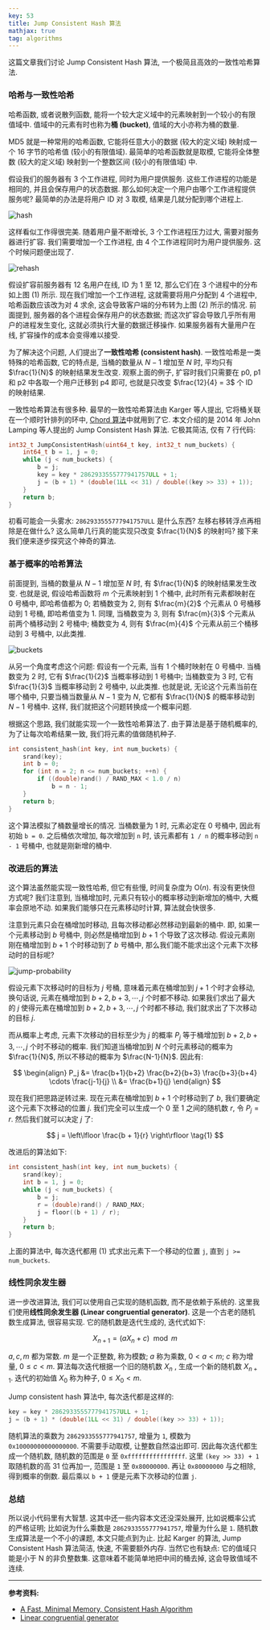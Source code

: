 ```yaml
---
key: 53
title: Jump Consistent Hash 算法
mathjax: true
tag: algorithms
---
```


这篇文章我们讨论 Jump Consistent Hash 算法, 一个极简且高效的一致性哈希算法.

### 哈希与一致性哈希

哈希函数, 或者说散列函数, 能将一个较大定义域中的元素映射到一个较小的有限值域中. 值域中的元素有时也称为**桶 (bucket)**, 值域的大小亦称为桶的数量.

MD5 就是一种常用的哈希函数, 它能将任意大小的数据 (较大的定义域) 映射成一个 16 字节的哈希值 (较小的有限值域). 最简单的哈希函数就是取模, 它能将全体整数 (较大的定义域) 映射到一个整数区间 (较小的有限值域) 中.

假设我们的服务器有 3 个工作进程, 同时为用户提供服务. 这些工作进程的功能是相同的, 并且会保存用户的状态数据. 那么如何决定一个用户由哪个工作进程提供服务呢? 最简单的办法是将用户 ID 对 3 取模, 结果是几就分配到哪个进程上.

![hash](/assets/images/jump-consistent-hash_1.svg)

这样看似工作得很完美. 随着用户量不断增长, 3 个工作进程压力过大, 需要对服务器进行扩容. 我们需要增加一个工作进程, 由 4 个工作进程同时为用户提供服务. 这个时候问题便出现了.

![rehash](/assets/images/jump-consistent-hash_2.svg)

假设扩容前服务器有 12 名用户在线, ID 为 1 至 12, 那么它们在 3 个进程中的分布如上图 (1) 所示. 现在我们增加一个工作进程, 这就需要将用户分配到 4 个进程中, 哈希函数应该改为对 4 求余, 这会导致客户端的分布转为上图 (2) 所示的情况. 前面提到, 服务器的各个进程会保存用户的状态数据; 而这次扩容会导致几乎所有用户的进程发生变化, 这就必须执行大量的数据迁移操作. 如果服务器有大量用户在线, 扩容操作的成本会变得难以接受.

为了解决这个问题, 人们提出了**一致性哈希 (consistent hash)**. 一致性哈希是一类特殊的哈希函数, 它的特点是, 当桶的数量从 $N-1$ 增加至 $N$ 时, 平均只有 $\frac{1}{N}$ 的映射结果发生改变. 观察上面的例子, 扩容时我们只需要在 p0, p1 和 p2 中各取一个用户迁移到 p4 即可, 也就是只改变 $\frac{12}{4} = 3$ 个 ID 的映射结果.

一致性哈希算法有很多种. 最早的一致性哈希算法由 Karger 等人提出, 它将桶关联在一个顺时针排列的环中, [Chord 算法](/2020/03/06/dht-and-p2p.html#3-chord-%E7%AE%97%E6%B3%95)中就用到了它. 本文介绍的是 2014 年 John Lamping 等人提出的 Jump Consistent Hash 算法. 它极其简洁, 仅有 7 行代码:

```c++
int32_t JumpConsistentHash(uint64_t key, int32_t num_buckets) {
    int64_t b = 1, j = 0;
    while (j < num_buckets) {
        b = j;
        key = key * 2862933555777941757ULL + 1;
        j = (b + 1) * (double(1LL << 31) / double((key >> 33) + 1));
    }
    return b;
}
```

初看可能会一头雾水: `2862933555777941757ULL` 是什么东西? 左移右移转浮点再相除是在做什么? 这么简单几行真的能实现只改变 $\frac{1}{N}$ 的映射吗? 接下来我们便来逐步探究这个神奇的算法.

### 基于概率的哈希算法

前面提到, 当桶的数量从 $N-1$ 增加至 $N$ 时, 有 $\frac{1}{N}$ 的映射结果发生改变. 也就是说, 假设哈希函数将 $m$ 个元素映射到 1 个桶中, 此时所有元素都映射在 0 号桶中, 即哈希值都为 0; 若桶数变为 2, 则有 $\frac{m}{2}$ 个元素从 0 号桶移动到 1 号桶, 即哈希值变为 1. 同理, 当桶数变为 3, 则有 $\frac{m}{3}$ 个元素从前两个桶移动到 2 号桶中; 桶数变为 4, 则有 $\frac{m}{4}$ 个元素从前三个桶移动到 3 号桶中, 以此类推.

![buckets](/assets/images/jump-consistent-hash_3.svg)

从另一个角度考虑这个问题: 假设有一个元素, 当有 1 个桶时映射在 0 号桶中. 当桶数变为 2 时, 它有 $\frac{1}{2}$ 当概率移动到 1 号桶中; 当桶数变为 3 时, 它有 $\frac{1}{3}$ 当概率移动到 2 号桶中, 以此类推. 也就是说, 无论这个元素当前在哪个桶中, 只要当桶当数量从 $N-1$ 变为 $N$, 它都有 $\frac{1}{N}$ 的概率移动到 $N-1$ 号桶中. 这样, 我们就把这个问题转换成一个概率问题.

根据这个思路, 我们就能实现一个一致性哈希算法了. 由于算法是基于随机概率的, 为了让每次哈希结果一致, 我们将元素的值做随机种子.

```c++
int consistent_hash(int key, int num_buckets) {
    srand(key);
    int b = 0;
    for (int n = 2; n <= num_buckets; ++n) {
        if ((double)rand() / RAND_MAX < 1.0 / n)
            b = n - 1;
    }
    return b;
}
```

这个算法模拟了桶数量增长的情况. 当桶数量为 1 时, 元素必定在 0 号桶中, 因此有初始 `b = 0`. 之后桶依次增加, 每次增加到 `n` 时, 该元素都有 `1 / n` 的概率移动到 `n - 1` 号桶中, 也就是刚新增的桶中.

### 改进后的算法

这个算法虽然能实现一致性哈希, 但它有些慢, 时间复杂度为 $\mathrm{O}(n)$. 有没有更快但方式呢? 我们注意到, 当桶增加时, 元素只有较小的概率移动到新增加的桶中, 大概率会原地不动. 如果我们能够只在元素移动时计算, 算法就会快很多.

注意到元素只会在桶增加时移动, 且每次移动都必然移动到最新的桶中. 即, 如果一个元素移动到 $b$ 号桶中, 则必然是桶增加到 $b+1$ 个导致了这次移动. 假设元素刚刚在桶增加到 $b + 1$ 个时移动到了 $b$ 号桶中, 那么我们能不能求出这个元素下次移动时的目标呢?

![jump-probability](/assets/images/jump-consistent-hash_4.svg)

假设元素下次移动时的目标为 $j$ 号桶, 意味着元素在桶增加到 $j + 1$ 个时才会移动, 换句话说, 元素在桶增加到 $b+2, b+3, \cdots, j$ 个时都不移动. 如果我们求出了最大的 $j$ 使得元素在桶增加到 $b+2, b+3, \cdots, j$ 个时都不移动, 我们就求出了下次移动的目标 $j$.

而从概率上考虑, 元素下次移动的目标至少为 $j$ 的概率 $P_j$ 等于桶增加到 $b+2, b+3, \cdots, j$ 个时不移动的概率. 我们知道当桶增加到 $N$ 个时元素移动的概率为 $\frac{1}{N}$, 所以不移动的概率为 $\frac{N-1}{N}$. 因此有:

$$
\begin{align}
P_j &= \frac{b+1}{b+2} \frac{b+2}{b+3} \frac{b+3}{b+4} \cdots \frac{j-1}{j} \\
    &= \frac{b+1}{j}
\end{align}
$$

现在我们把思路逆转过来. 现在元素在桶增加到 $b+1$ 个时移动到了 $b$, 我们要确定这个元素下次移动的位置 $j$. 我们完全可以生成一个 0 至 1 之间的随机数 $r$, 令 $P_j = r$. 然后我们就可以决定 $j$ 了:

$$
j = \left\lfloor \frac{b + 1}{r} \right\rfloor \tag{1}
$$

改进后的算法如下:

```c++
int consistent_hash(int key, int num_buckets) {
    srand(key);
    int b = 1, j = 0;
    while (j < num_buckets) {
        b = j;
        r = (double)rand() / RAND_MAX;
        j = floor((b + 1) / r);
    }
    return b;
}
```

上面的算法中, 每次迭代都用 (1) 式求出元素下一个移动的位置 `j`, 直到 `j >= num_buckets`.

### 线性同余发生器

进一步改进算法, 我们可以使用自己实现的随机函数, 而不是依赖于系统的. 这里我们使用**线性同余发生器 (Linear congruential generator)**. 这是一个古老的随机数生成算法, 很容易实现. 它的随机数是迭代生成的, 迭代式如下:

$$
X_{n+1} = (aX_n + c) \mod m
$$

$a, c, m$ 都为常数. $m$ 是一个正整数, 称为模数; $a$ 称为乘数, $0 \lt a \lt m$; $c$ 称为增量, $0 \le c \lt m$. 算法每次迭代根据一个旧的随机数 $X_n$ , 生成一个新的随机数 $X_{n+1}$. 迭代的初始值 $X_0$ 称为种子, $0 \le X_0 \lt m$.

Jump consistent hash 算法中, 每次迭代都是这样的:

```c++
key = key * 2862933555777941757ULL + 1;
j = (b + 1) * (double(1LL << 31) / double((key >> 33) + 1));
```

随机算法的乘数为 `2862933555777941757`, 增量为 `1`, 模数为 `0x10000000000000000`. 不需要手动取模, 让整数自然溢出即可. 因此每次迭代都生成一个随机数, 随机数的范围是 `0` 至 `0xffffffffffffffff`. 这里 `(key >> 33) + 1` 取随机数的高 31 位再加一, 范围是 `1` 至 `0x80000000`. 再让 `0x80000000` 与之相除, 得到概率的倒数. 最后乘以 `b + 1` 便是元素下次移动的位置 `j`.

### 总结

所以说小代码里有大智慧. 这其中还一些内容本文还没深处展开, 比如说概率公式的严格证明; 比如说为什么乘数是 `2862933555777941757`, 增量为什么是 `1`. 随机数生成算法是一个不小的课题, 本文只能点到为止. 比起 Karger 的算法, Jump Consistent Hash 算法简洁, 快速, 不需要额外内存. 当然它也有缺点: 它的值域只能是小于 N 的非负整数集. 这意味着不能简单地把中间的桶去掉, 这会导致值域不连续.

***

**参考资料:**
- [A Fast, Minimal Memory, Consistent Hash Algorithm](https://arxiv.org/abs/1406.2294)
- [Linear congruential generator](https://en.wikipedia.org/wiki/Linear_congruential_generator)
